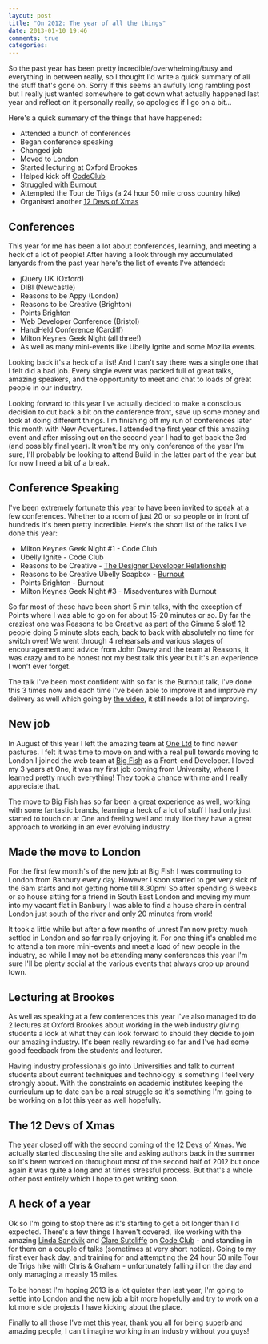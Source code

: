 ```yaml
---
layout: post
title: "On 2012: The year of all the things"
date: 2013-01-10 19:46
comments: true
categories: 
---
```


So the past year has been pretty incredible/overwhelming/busy and everything in between really, so I thought I'd write a quick summary of all the stuff that's gone on. Sorry if this seems an awfully long rambling post but I really just wanted somewhere to get down what actually happened last year and reflect on it personally really, so apologies if I go on a bit...

Here's a quick summary of the things that have happened:

- Attended a bunch of conferences
- Began conference speaking
- Changed job
- Moved to London
- Started lecturing at Oxford Brookes
- Helped kick off [CodeClub](http://codeclub.org.uk)
- [Struggled with Burnout](http://onishiweb.github.com/blog/2012/09/17/burnout/)
- Attempted the Tour de Trigs (a 24 hour 50 mile cross country hike)
- Organised another [12 Devs of Xmas](http://12devsofxmas.co.uk)

## Conferences

This year for me has been a lot about conferences, learning, and meeting a heck of a lot of people! After having a look through my accumulated lanyards from the past year here's the list of events I've attended:

- jQuery UK (Oxford)
- DIBI (Newcastle)
- Reasons to be Appy (London)
- Reasons to be Creative (Brighton)
- Points Brighton 
- Web Developer Conference (Bristol)
- HandHeld Conference (Cardiff)
- Milton Keynes Geek Night (all three!)
- As well as many mini-events like Ubelly Ignite and some Mozilla events.

Looking back it's a heck of a list! And I can't say there was a single one that I felt did a bad job. Every single event was packed full of great talks, amazing speakers, and the opportunity to meet and chat to loads of great people in our industry.

Looking forward to this year I've actually decided to make a conscious decision to cut back a bit on the conference front, save up some money and look at doing different things. I'm finishing off my run of conferences later this month with New Adventures. I attended the first year of this amazing event and after missing out on the second year I had to get back the 3rd (and possibly final year). It won't be my only conference of the year I'm sure, I'll probably be looking to attend Build in the latter part of the year but for now I need a bit of a break.

## Conference Speaking

I've been extremely fortunate this year to have been invited to speak at a few conferences. Whether to a room of just 20 or so people or in front of hundreds it's been pretty incredible. Here's the short list of the talks I've done this year:

- Milton Keynes Geek Night #1 - Code Club
- Ubelly Ignite - Code Club
- Reasons to be Creative - [The Designer Developer Relationship](http://onishiweb.github.com/blog/2012/09/05/designer-developer-relationship/)
- Reasons to be Creative Ubelly Soapbox - [Burnout](http://onishiweb.github.com/blog/2012/09/17/burnout/)
- Points Brighton - Burnout
- Milton Keynes Geek Night #3 - Misadventures with Burnout

So far most of these have been short 5 min talks, with the exception of Points where I was able to go on for about 15-20 minutes or so. By far the craziest one was Reasons to be Creative as part of the Gimme 5 slot! 12 people doing 5 minute slots each, back to back with absolutely no time for switch over! We went through 4 rehearsals and various stages of encouragement and advice from John Davey and the team at Reasons, it was crazy and to be honest not my best talk this year but it's an experience I won't ever forget.

The talk I've been most confident with so far is the Burnout talk, I've done this 3 times now and each time I've been able to improve it and improve my delivery as well which going by [the video](https://vimeo.com/56088069), it still needs a lot of improving.

## New job

In August of this year I left the amazing team at [One Ltd](http://oneltd.co.uk) to find newer pastures. I felt it was time to move on and with a real pull towards moving to London I joined the web team at [Big Fish](http://www.bigfish.co.uk) as a Front-end Developer. I loved my 3 years at One, it was my first job coming from University, where I learned pretty much everything! They took a chance with me and I really appreciate that. 

The move to Big Fish has so far been a great experience as well, working with some fantastic brands, learning a heck of a lot of stuff I had only just started to touch on at One and feeling well and truly like they have a great approach to working in an ever evolving industry.

## Made the move to London

For the first few month's of the new job at Big Fish I was commuting to London from Banbury every day. However I soon started to get very sick of the 6am starts and not getting home till 8.30pm! So after spending 6 weeks or so house sitting for a friend in South East London and moving my mum into my vacant flat in Banbury I was able to find a house share in central London just south of the river and only 20 minutes from work!

It took a little while but after a few months of unrest I'm now pretty much settled in London and so far really enjoying it. For one thing it's enabled me to attend a ton more mini-events and meet a load of new people in the industry, so while I may not be attending many conferences this year I'm sure I'll be plenty social at the various events that always crop up around town.

## Lecturing at Brookes

As well as speaking at a few conferences this year I've also managed to do 2 lectures at Oxford Brookes about working in the web industry giving students a look at what they can look forward to should they decide to join our amazing industry. It's been really rewarding so far and I've had some good feedback from the students and lecturer.

Having industry professionals go into Universities and talk to current students about current techniques and technology is something I feel very strongly about. With the constraints on academic institutes keeping the curriculum up to date can be a real struggle so it's something I'm going to be working on a lot this year as well hopefully.

## The 12 Devs of Xmas

The year closed off with the second coming of the [12 Devs of Xmas](http://12devsofxmas.co.uk). We actually started discussing the site and asking authors back in the summer so it's been worked on throughout most of the second half of 2012 but once again it was quite a long and at times stressful process. But that's a whole other post entirely which I hope to get writing soon.

## A heck of a year

Ok so I'm going to stop there as it's starting to get a bit longer than I'd expected. There's a few things I haven't covered, like working with the amazing [Linda Sandvik](http://twitter.com/hyper_linda) and [Clare Sutcliffe](http://twitter.com/claresutcliffe) on [Code Club](http://codeclub.org.uk) - and standing in for them on a couple of talks (sometimes at very short notice). Going to my first ever hack day, and training for and attempting the 24 hour 50 mile Tour de Trigs hike with Chris & Graham - unfortunately falling ill on the day and only managing a measly 16 miles.

To be honest I'm hoping 2013 is a lot quieter than last year, I'm going to settle into London and the new job a bit more hopefully and try to work on a lot more side projects I have kicking about the place.

Finally to all those I've met this year, thank you all for being superb and amazing people, I can't imagine working in an industry without you guys!